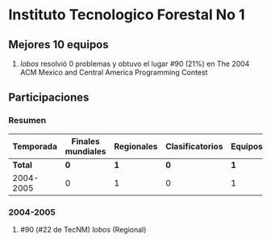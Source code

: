# Instituto Tecnologico Forestal No 1

## Mejores 10 equipos

1. _lobos_ resolvió 0 problemas y obtuvo el lugar #90 (21%) en The 2004 ACM Mexico and Central America Programming Contest

## Participaciones

### Resumen

| Temporada | Finales mundiales | Regionales | Clasificatorios | Equipos |
| --- | --- | --- | --- | --- |
| **Total** | **0** | **1** | **0** | **1** |
| 2004-2005 | 0 | 1 | 0 | 1 |

### 2004-2005

1. #90 (#22 de TecNM) _lobos_ (Regional)



